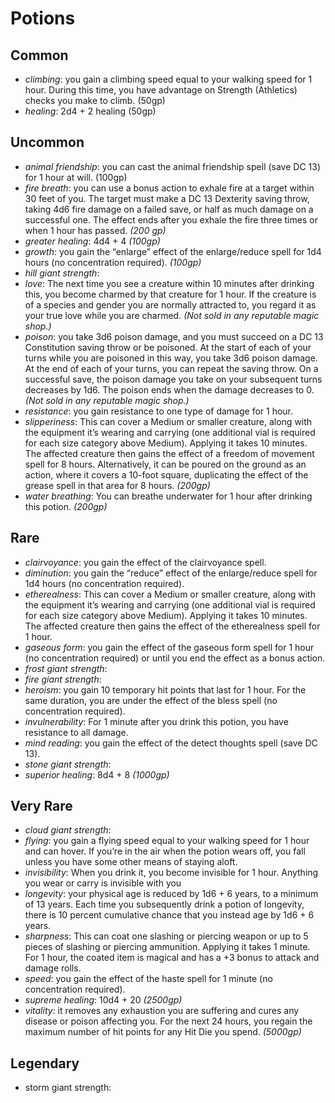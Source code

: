# Potions

## Common

* *climbing*: you gain a climbing speed equal to your walking speed for 1 hour. During this time, you have advantage on Strength (Athletics) checks you make to climb. (50gp)
* *healing*: 2d4 + 2 healing (50gp)

## Uncommon

* *animal friendship*: you can cast the animal friendship spell (save DC 13) for 1 hour at will. (100gp)
* *fire breath*: you can use a bonus action to exhale fire at a target within 30 feet of you. The target must make a DC 13 Dexterity saving throw, taking 4d6 fire damage on a failed save, or half as much damage on a successful one. The effect ends after you exhale the fire three times or when 1 hour has passed. *(200 gp)*
* *greater healing*: 4d4 + 4 *(100gp)*
* *growth*: you gain the “enlarge” effect of the enlarge/reduce spell for 1d4 hours (no concentration required). *(100gp)*
* *hill giant strength*: 
* *love*: The next time you see a creature within 10 minutes after drinking this, you become charmed by that creature for 1 hour. If the creature is of a species and gender you are normally attracted to, you regard it as your true love while you are charmed. *(Not sold in any reputable magic shop.)*
* *poison*: you take 3d6 poison damage, and you must succeed on a DC 13 Constitution saving throw or be poisoned. At the start of each of your turns while you are poisoned in this way, you take 3d6 poison damage. At the end of each of your turns, you can repeat the saving throw. On a successful save, the poison damage you take on your subsequent turns decreases by 1d6. The poison ends when the damage decreases to 0. *(Not sold in any reputable magic shop.)*
* *resistance*: you gain resistance to one type of damage for 1 hour.
* *slipperiness*: This can cover a Medium or smaller creature, along with the equipment it’s wearing and carrying (one additional vial is required for each size category above Medium). Applying it takes 10 minutes. The affected creature then gains the effect of a freedom of movement spell for 8 hours. Alternatively, it can be poured on the ground as an action, where it covers a 10-foot square, duplicating the effect of the grease spell in that area for 8 hours. *(200gp)*
* *water breathing*: You can breathe underwater for 1 hour after drinking this potion. *(200gp)*

## Rare

* *clairvoyance*: you gain the effect of the clairvoyance spell.
* *diminution*: you gain the “reduce” effect of the enlarge/reduce spell for 1d4 hours (no concentration required).
* *etherealness*: This can cover a Medium or smaller creature, along with the equipment it’s wearing and carrying (one additional vial is required for each size category above Medium). Applying it takes 10 minutes. The affected creature then gains the effect of the etherealness spell for 1 hour.
* *gaseous form*: you gain the effect of the gaseous form spell for 1 hour (no concentration required) or until you end the effect as a bonus action.
* *frost giant strength*:
* *fire giant strength*:
* *heroism*: you gain 10 temporary hit points that last for 1 hour. For the same duration, you are under the effect of the bless spell (no concentration required).
* *invulnerability*: For 1 minute after you drink this potion, you have resistance to all damage.
* *mind reading*: you gain the effect of the detect thoughts spell (save DC 13).
* *stone giant strength*:
* *superior healing*: 8d4 + 8 *(1000gp)*

## Very Rare

* *cloud giant strength*:
* *flying*: you gain a flying speed equal to your walking speed for 1 hour and can hover. If you’re in the air when the potion wears off, you fall unless you have some other means of staying aloft.
* *invisibility*: When you drink it, you become invisible for 1 hour. Anything you wear or carry is invisible with you
* *longevity*: your physical age is reduced by 1d6 + 6 years, to a minimum of 13 years. Each time you subsequently drink a potion of longevity, there is 10 percent cumulative chance that you instead age by 1d6 + 6 years.
* *sharpness*: This can coat one slashing or piercing weapon or up to 5 pieces of slashing or piercing ammunition. Applying it takes 1 minute. For 1 hour, the coated item is magical and has a +3 bonus to attack and damage rolls.
* *speed*: you gain the effect of the haste spell for 1 minute (no concentration required).
* *supreme healing*: 10d4 + 20 *(2500gp)*
* *vitality*: it removes any exhaustion you are suffering and cures any disease or poison affecting you. For the next 24 hours, you regain the maximum number of hit points for any Hit Die you spend. *(5000gp)*

## Legendary

* storm giant strength:
